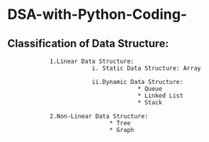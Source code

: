 # DSA-with-Python-Coding-




## Classification of Data Structure:
				1.Linear Data Structure:
							i. Static Data Structure: Array
										
							ii.Dynamic Data Structure: 
										 * Queue
										 * Linked List
										 * Stack

				2.Non-Linear Data Structure:
							     * Tree
							     * Graph
